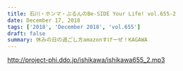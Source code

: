 ```yaml
---
title: 石川・ホンマ・ぶるんのBe-SIDE Your Life! vol.655-2
date: December 17, 2018
tags: ['2018', 'December 2018', 'vol.655']
draft: false
summary: 休みの日の過ごし方amazonすげーぜ！KAGAWA
---
```


http://project-phi.ddo.jp/ishikawa/ishikawa655_2.mp3